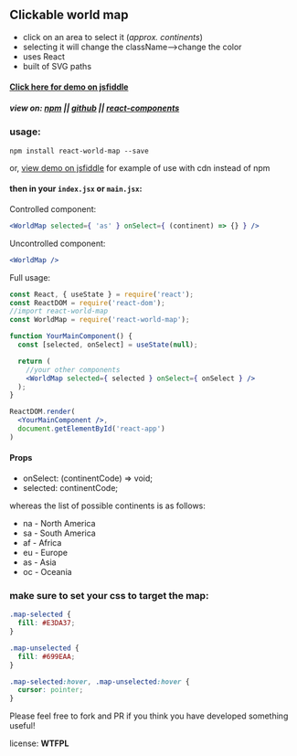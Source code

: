 ## Clickable world map

- click on an area to select it (_approx. continents_)
- selecting it will change the className-->change the color
- uses React
- built of SVG paths

#### [Click here for demo on jsfiddle](https://jsfiddle.net/heatherbooker/xuLosv0h/)
##### view on: [npm](https://www.npmjs.com/package/react-world-map) || [github](https://github.com/heatherbooker/clickable-svg-map) || [react-components](http://react-components.com/component/react-world-map)
### usage:
```
npm install react-world-map --save
```
or, [view demo on jsfiddle](https://jsfiddle.net/heatherbooker/xuLosv0h/) for example of use with cdn instead of npm
#### then in your `index.jsx` or `main.jsx`:

Controlled component:
```jsx
<WorldMap selected={ 'as' } onSelect={ (continent) => {} } />
```

Uncontrolled component:
```jsx
<WorldMap />
```

Full usage:
```jsx
const React, { useState } = require('react');
const ReactDOM = require('react-dom');
//import react-world-map
const WorldMap = require('react-world-map');

function YourMainComponent() {
  const [selected, onSelect] = useState(null);

  return (
    //your other components
    <WorldMap selected={ selected } onSelect={ onSelect } />
  );
}

ReactDOM.render(
  <YourMainComponent />,
  document.getElementById('react-app')
)
```

#### Props
- onSelect: (continentCode) => void;
- selected: continentCode;

whereas the list of possible continents is as follows:
- na - North America
- sa - South America
- af - Africa
- eu - Europe
- as - Asia
- oc - Oceania

### make sure to set your css to target the map: 
```css
.map-selected {
  fill: #E3DA37;
}

.map-unselected {
  fill: #699EAA;
}

.map-selected:hover, .map-unselected:hover {
  cursor: pointer;
}
```

Please feel free to fork and PR if you think you have developed something useful!

license: **WTFPL**
